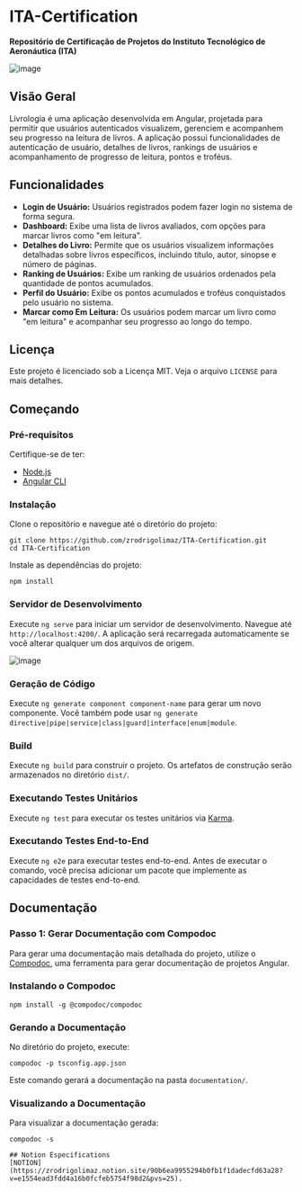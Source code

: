 # ITA-Certification

**Repositório de Certificação de Projetos do Instituto Tecnológico de Aeronáutica (ITA)**

![image](https://github.com/user-attachments/assets/f57d356a-6059-4cd8-b625-0698448cc181)


## Visão Geral

Livrologia é uma aplicação desenvolvida em Angular, projetada para permitir que usuários autenticados visualizem, gerenciem e acompanhem seu progresso na leitura de livros. A aplicação possui funcionalidades de autenticação de usuário, detalhes de livros, rankings de usuários e acompanhamento de progresso de leitura, pontos e troféus.

## Funcionalidades

- **Login de Usuário:** Usuários registrados podem fazer login no sistema de forma segura.
- **Dashboard:** Exibe uma lista de livros avaliados, com opções para marcar livros como "em leitura".
- **Detalhes do Livro:** Permite que os usuários visualizem informações detalhadas sobre livros específicos, incluindo título, autor, sinopse e número de páginas.
- **Ranking de Usuários:** Exibe um ranking de usuários ordenados pela quantidade de pontos acumulados.
- **Perfil do Usuário:** Exibe os pontos acumulados e troféus conquistados pelo usuário no sistema.
- **Marcar como Em Leitura:** Os usuários podem marcar um livro como "em leitura" e acompanhar seu progresso ao longo do tempo.

## Licença

Este projeto é licenciado sob a Licença MIT. Veja o arquivo `LICENSE` para mais detalhes.

## Começando

### Pré-requisitos

Certifique-se de ter:

- [Node.js](https://nodejs.org/)
- [Angular CLI](https://angular.io/cli)

### Instalação

Clone o repositório e navegue até o diretório do projeto:

```
git clone https://github.com/zrodrigolimaz/ITA-Certification.git
cd ITA-Certification

```

Instale as dependências do projeto:

```
npm install

```

### Servidor de Desenvolvimento

Execute `ng serve` para iniciar um servidor de desenvolvimento. Navegue até `http://localhost:4200/`. A aplicação será recarregada automaticamente se você alterar qualquer um dos arquivos de origem.

![image](https://github.com/user-attachments/assets/f391c188-fa80-4310-a249-e60ed01312e3)


### Geração de Código

Execute `ng generate component component-name` para gerar um novo componente. Você também pode usar `ng generate directive|pipe|service|class|guard|interface|enum|module`.

### Build

Execute `ng build` para construir o projeto. Os artefatos de construção serão armazenados no diretório `dist/`.

### Executando Testes Unitários

Execute `ng test` para executar os testes unitários via [Karma](https://karma-runner.github.io/).

### Executando Testes End-to-End

Execute `ng e2e` para executar testes end-to-end. Antes de executar o comando, você precisa adicionar um pacote que implemente as capacidades de testes end-to-end.

## Documentação

### Passo 1: Gerar Documentação com Compodoc

Para gerar uma documentação mais detalhada do projeto, utilize o [Compodoc](https://compodoc.app/), uma ferramenta para gerar documentação de projetos Angular.

### Instalando o Compodoc

```
npm install -g @compodoc/compodoc

```

### Gerando a Documentação

No diretório do projeto, execute:

```
compodoc -p tsconfig.app.json

```

Este comando gerará a documentação na pasta `documentation/`.

### Visualizando a Documentação

Para visualizar a documentação gerada:

```
compodoc -s

## Notion Especifications 
[NOTION](https://zrodrigolimaz.notion.site/90b6ea9955294b0fb1f1dadecfd63a28?v=e1554ead3fdd4a16b0fcfeb5754f98d2&pvs=25).